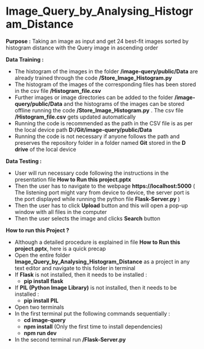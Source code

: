 # Image_Query_by_Analysing_Histogram_Distance

**Purpose :** Taking an image as input and get 24 best-fit images sorted by histogram distance with the Query image in ascending order

**Data Training :**
  - The histogram of the images in the folder **/image-query/public/Data** are already trained through the code **/Store_Image_Histogram.py**
  - The histogram of the images of the corresponding files has been stored in the csv file **/Histogram_file.csv**
  - Further images or image directories can be added to the folder **/image-query/public/Data** and the histograms of the images can be stored offline running the code **/Store_Image_Histogram.py** . The csv file **/Histogram_file.csv** gets updated automatically
  - Running the code is recommended as the path in the CSV file is as per the local device path **D:/Git/image-query/public/Data**
  - Running the code is not necessary if anyone follows the path and preserves the repository folder in a folder named **Git** stored in the **D drive** of the local device

**Data Testing :**
  - User will run necessary code following the instructions in the presentation file **How to Run this project.pptx**
  - Then the user has to navigate to the webpage **https://localhost:5000** ( The listening port might vary from device to device, the server port is the port displayed while running the python file **Flask-Server.py** )
  - Then the user has to click **Upload** button and this will open a pop-up window with all files in the computer
  - Then the user selects the image and clicks **Search** button

**How to run this Project ?**
  - Although a detailed procedure is explained in file **How to Run this project.pptx**, here is a quick precap
  - Open the entire folder **Image_Query_by_Analysing_Histogram_Distance** as a project in any text editor and navigate to this folder in terminal
  - If **Flask** is not installed, then it needs to be installed :
      - **pip install flask**
  - If **PIL (Python Image Library)** is not installed, then it needs to be installed :
      - **pip install PIL**
  - Open two terminals
  - In the first terminal put the following commands sequentially :
      - **cd image-query**
      - **npm install** (Only the first time to install dependencies)
      - **npm run dev**
  - In the second terminal run **/Flask-Server.py**
